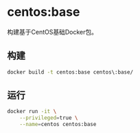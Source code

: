 # centos:base

构建基于CentOS基础Docker包。

## 构建
```bash
docker build -t centos:base centos\:base/
```

## 运行
```bash
docker run -it \
    --privileged=true \
    --name=centos centos:base
```
